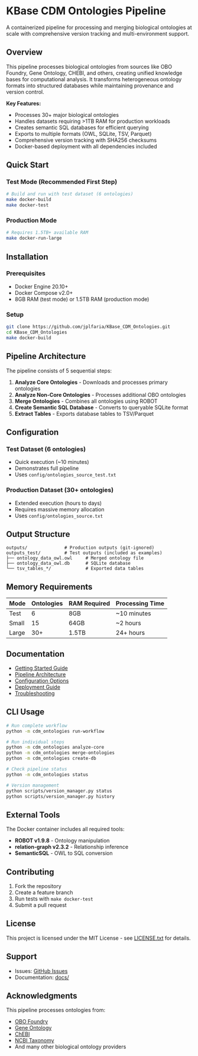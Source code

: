 # KBase CDM Ontologies Pipeline

A containerized pipeline for processing and merging biological ontologies at scale with comprehensive version tracking and multi-environment support.

## Overview

This pipeline processes biological ontologies from sources like OBO Foundry, Gene Ontology, CHEBI, and others, creating unified knowledge bases for computational analysis. It transforms heterogeneous ontology formats into structured databases while maintaining provenance and version control.

**Key Features:**
- Processes 30+ major biological ontologies
- Handles datasets requiring >1TB RAM for production workloads
- Creates semantic SQL databases for efficient querying
- Exports to multiple formats (OWL, SQLite, TSV, Parquet)
- Comprehensive version tracking with SHA256 checksums
- Docker-based deployment with all dependencies included

## Quick Start

### Test Mode (Recommended First Step)

```bash
# Build and run with test dataset (6 ontologies)
make docker-build
make docker-test
```

### Production Mode

```bash
# Requires 1.5TB+ available RAM
make docker-run-large
```

## Installation

### Prerequisites

- Docker Engine 20.10+
- Docker Compose v2.0+
- 8GB RAM (test mode) or 1.5TB RAM (production mode)

### Setup

```bash
git clone https://github.com/jplfaria/KBase_CDM_Ontologies.git
cd KBase_CDM_Ontologies
make docker-build
```

## Pipeline Architecture

The pipeline consists of 5 sequential steps:

1. **Analyze Core Ontologies** - Downloads and processes primary ontologies
2. **Analyze Non-Core Ontologies** - Processes additional OBO ontologies
3. **Merge Ontologies** - Combines all ontologies using ROBOT
4. **Create Semantic SQL Database** - Converts to queryable SQLite format
5. **Extract Tables** - Exports database tables to TSV/Parquet

## Configuration

### Test Dataset (6 ontologies)
- Quick execution (~10 minutes)
- Demonstrates full pipeline
- Uses `config/ontologies_source_test.txt`

### Production Dataset (30+ ontologies)
- Extended execution (hours to days)
- Requires massive memory allocation
- Uses `config/ontologies_source.txt`

## Output Structure

```
outputs/              # Production outputs (git-ignored)
outputs_test/         # Test outputs (included as examples)
├── ontology_data_owl.owl     # Merged ontology file
├── ontology_data_owl.db      # SQLite database
└── tsv_tables_*/             # Exported data tables
```

## Memory Requirements

| Mode | Ontologies | RAM Required | Processing Time |
|------|------------|--------------|-----------------|
| Test | 6 | 8GB | ~10 minutes |
| Small | 15 | 64GB | ~2 hours |
| Large | 30+ | 1.5TB | 24+ hours |

## Documentation

- [Getting Started Guide](docs/GETTING_STARTED.md)
- [Pipeline Architecture](docs/PIPELINE_ARCHITECTURE.md)
- [Configuration Options](docs/CONFIGURATION.md)
- [Deployment Guide](docs/DEPLOYMENT.md)
- [Troubleshooting](docs/TROUBLESHOOTING.md)

## CLI Usage

```bash
# Run complete workflow
python -m cdm_ontologies run-workflow

# Run individual steps
python -m cdm_ontologies analyze-core
python -m cdm_ontologies merge-ontologies
python -m cdm_ontologies create-db

# Check pipeline status
python -m cdm_ontologies status

# Version management
python scripts/version_manager.py status
python scripts/version_manager.py history
```

## External Tools

The Docker container includes all required tools:
- **ROBOT v1.9.8** - Ontology manipulation
- **relation-graph v2.3.2** - Relationship inference
- **SemanticSQL** - OWL to SQL conversion

## Contributing

1. Fork the repository
2. Create a feature branch
3. Run tests with `make docker-test`
4. Submit a pull request

## License

This project is licensed under the MIT License - see [LICENSE.txt](LICENSE.txt) for details.

## Support

- Issues: [GitHub Issues](https://github.com/jplfaria/KBase_CDM_Ontologies/issues)
- Documentation: [docs/](docs/)

## Acknowledgments

This pipeline processes ontologies from:
- [OBO Foundry](http://obofoundry.org/)
- [Gene Ontology](http://geneontology.org/)
- [ChEBI](https://www.ebi.ac.uk/chebi/)
- [NCBI Taxonomy](https://www.ncbi.nlm.nih.gov/taxonomy)
- And many other biological ontology providers